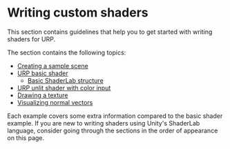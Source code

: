 # Writing custom shaders

This section contains guidelines that help you to get started with writing shaders for URP.

The section contains the following topics:

* [Creating a sample scene](writing-shaders-urp-basic-prerequisites.md)
* [URP basic shader](writing-shaders-urp-basic-unlit-structure.md)
    * [Basic ShaderLab structure](writing-shaders-urp-basic-unlit-structure.md#basic-shaderlab-structure)
* [URP unlit shader with color input](writing-shaders-urp-unlit-color.md)
* [Drawing a texture](writing-shaders-urp-unlit-texture.md)
* [Visualizing normal vectors](writing-shaders-urp-unlit-normals.md)

Each example covers some extra information compared to the basic shader example. If you are new to writing shaders using Unity's ShaderLab language, consider going through the sections in the order of appearance on this page.

